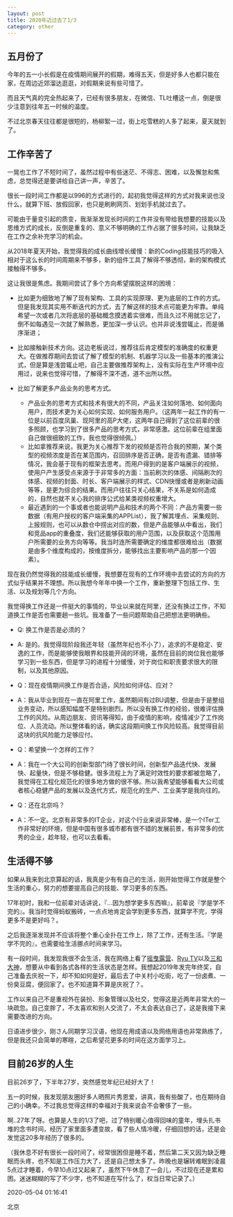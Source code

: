```yaml
---
layout: post
title: 2020年迈过去了1/3
category: other
---
```


## 五月份了

今年的五一小长假是在疫情期间展开的假期，难得五天，但是好多人也都只能在家，在周边近郊溜达逛逛，对假期来说有些可惜了。

而且天气真的完全热起来了，已经有很多朋友，在微信、TL吐槽这一点，倒是很少注意到往年五一时候的温度。

不过北京春天往往都是很短的，杨柳絮一过，街上吃雪糕的人多了起来，夏天就到了。

## 工作辛苦了
一晃也工作了不短时间了，虽然过程中有些迷茫、不得志、困难，以及懈怠和焦虑，总觉得还是要讲给自己讲一声，辛苦了。

很长一段时间工作都是以996的方式进行的，起初我觉得这样的方式对我来说也没什么，就算下班、放假回家，也只是刷刷网页、划划手机就过去了。

可能由于量变引起的质变，我渐渐发现长时间的工作并没有带给我想要的技能以及思维方式的成长，反倒是重复的、意义不够明确的工作占据了很多时间，让我缺乏在工作之余补充学习的机会。

从2018年夏天开始，我觉得我的成长曲线增长缓慢：新的Coding技能技巧的吸入相对于这么长的时间周期来不够多，新的组件工具了解得不够透彻，新的架构模式接触得不够多。

这让我很是焦虑。我期间尝试了多个方向希望摆脱这样的困境：

- 比如更为细致地了解了现有架构、工具的实现原理、更为底层的工作的方式。但是我发现其实用不断迭代的方式，去了解这样的技术点可能更为牢靠。单纯希望一次或者几次将底层的基础概念摸透着实很难，而且久过不用就忘记了，倒不如每遇见一次就了解熟悉，更加深一步认识。也并非说浅尝辄止，而是循序渐进；

- 比如接触新技术方向。这边老板说过，推荐往后肯定模型的准确度的权重更大。在做推荐期间去尝试了解了模型的机制、机器学习以及一些基本的推演公式，但是算是浅尝辄止吧，自己主要做推荐架构上，没有实际在生产环境中应用过，说来也觉得可惜，了解得不深不透，道不出所以然。

- 比如了解更多产品业务的思考方式。
	- 产品业务的思考方式和技术有很大的不同，产品关注如何落地、如何面向用户，而技术更为关心如何实现、如何服务用户。（这两年一起工作的有一位是以前百度凤巢、现阿里的高P大佬，这两年自己得到了这位前辈的很多照顾，也学习到了很多产品的思考方式，非常感激。这位前辈在组里面自己做很细致的工作，我也觉得很倾佩。）
	- 比如拿推荐来说，我更为关心推荐下发的视频是否符合我的预期，某个类型的视频浓度是否在某范围内，召回排序是否正确，是否有遗漏、错排等情况，我会基于现有的框架去思考。而用户得到的是客户端展示的视频，使用户产生感受点来源于于非常多的方面：当前刷次的体感、间隔刷次的体感、视频的封面、时长、客户端展示的样式、CDN快慢或者是刷新动画等等，是更为综合的结果。而用户往往只关心结果，不关系是如何造成的，自然也就不关心我的排序公式给某类视频权重增大。
	- 最近遇到的一个事或者也能说明产品和技术的两个不同：产品方需要一些数据（有用户授权的客户端采集的APPList），我了解其埋点、采集规则、上报规则，也可以从数仓中捞出对应的数，但是产品能够从中看出，我们和竞品app的重叠度，我们还能够获取的用户范围，以及获取这个范围用户所需要的业务方向等等。我当时连所需要确定的维度都很难给出（数据是由多个维度构成的，按维度拆分，能够找出主要影响产品的那一个因素）。

现在我仍然觉得我的技能成长缓慢，我想要在现有的工作环境中去尝试的方向的方式似乎结果并不理想。所以我想今年年中换一个工作，重新整理下包括工作、生活、以及规划等几个方向。

我觉得换工作还是一件挺大的事情的，毕业以来就在阿里，还没有换过工作，不知道换工作是否也需要趟一些坑。我准备了一些问题帮助自己把想法更明确些。

- Q: 换工作是否是必须的？
- A: 是的。我觉得现阶段我还年轻（虽然年纪也不小了），追求的不是稳定、安逸的工作，而是能够使我眼界和技能开阔的环境，虽然在目前的岗位我也能够学习到一些东西，但是学习的进程十分缓慢，对于岗位和职责要求很大的限制，以及其他原因。

- Q：现在疫情期间换工作是否合适，风险如何评估、应对？
- A：我从毕业到现在一直在阿里工作，虽然期间有过BU调整，但是由于是整组业务变动，所以感知幅度不是特别剧烈。所以没有换工作的经验，很难评估换工作的风险。从周边朋友、资讯等得知，由于疫情的影响，疫情减少了工作岗位、人员流动。所以整体看的话，确实这段期间换工作风险较高。我觉得目前这块的抗风险能力足够应付。

- Q：希望换一个怎样的工作？
- A：我在一个大公司的创新型部门待了很长时间，创新型产品迭代快、发展快、起量快，但是不够稳健。很多流程上为了满足时效性的要求都被忽略了，我觉得在工程化规范化的很多地方做的很不够。所以我希望能够看看大公司或者核心稳健产品的发展以及迭代方式，规范化的生产、工业美学是我向往的。

- Q：还在北京吗？

- A：不一定。北京有非常多的IT企业，对这个行业来说非常棒，是一个ITer工作非常好的环境，但是中国有很多城市都有很不错的发展前景，有非常多的优秀的企业，趁年轻，也可以去看看。

## 生活得不够
如果从我来到北京算起的话，我真是少有有自己的生活，刚开始觉得工作就是整个生活的重心，努力的想要提高自己的技能、学习更多的东西。

17年初时，我和一位前辈对话讲说，『...因为想学更多东西嘛』，前辈说『学是学不完的』。我当时觉得蚂蚁搬砖，一点点地肯定会学到更多东西，就算学不完，学得更多不是更好吗？。

之后我逐渐发现并不应该将整个重心全扑在工作上，除了工作，还有生活。『学是学不完的』，也需要给生活挪点时间来学习。

有一段时间，我发现我很不会生活，我在网络上看了[摇曳露营](https://www.iqiyi.com/v_19rres1m20.html)、[Ryu TV](https://www.youtube.com/channel/UCCZS6YMggfiRV_U7NuiNNsg)以及[三和大神](https://www.youtube.com/watch?v=u7XhF34Lwbs)，想要从中看到各式各样的生活状态是怎样。我想起2019年发完年终奖，自己准备去庆祝一下，却不知如何是好，最后去了中关村小吃街，吃了一份卤煮、一份臭豆腐，便回家了。也不知道算不算是庆祝了？。

工作以来自己不是重视外在装扮、形象管理以及社交，觉得这是近两年非常大的一块疏忽。自己变胖了，不太喜欢和别人交流了，不太会表达自己了，这是我接下来需要改进的方向。

日语进步很少，刚さん同期学习汉语，他现在用成语以及网络用语也非常熟练了，但是我还只会简单的寒暄，之后希望花更多的时间在这方面学习上。

## 目前26岁的人生
目前26岁了，下半年27岁，突然感觉年纪已经好大了！

五一的时候，我发现朋友圈好多人晒照片秀恩爱，讲真，我有些酸了，也在期待自己的小确幸。不过我总觉得这样的幸福对于我来说会不会奢侈了一些。

啊..27年了呀。也算是人生的1/3了吧，过了特别暖心值得回味的童年，埋头扎书堆的念书时间，经历了家里面多遭变故，看了些人情冷暖，仔细回想的话，还是会发觉这20多年经历了很多的。

（我休息不好有很长一段时间了，经常很困但是睡不着，然后第二天又因为缺乏睡眠而头疼，也不知是工作压力大了，还是自己想太多了。昨晚也是辗转难眠到凌晨5点过才睡着，今早10点过又起来了，虽然下午休息了一会儿，不过现在还是累和困。迷迷糊糊的写了不少字，也不知道在写什么了，权当日常记录了。）

2020-05-04 01:16:41

北京


